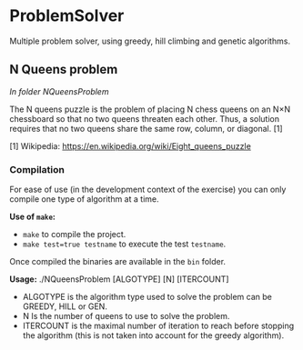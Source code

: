 # ProblemSolver

Multiple problem solver, using greedy, hill climbing and genetic algorithms.



## N Queens problem

*In folder NQueensProblem*

The N queens puzzle is the problem of placing N chess queens on an N×N chessboard so that no two queens threaten each other. Thus, a solution requires that no two queens share the same row, column, or diagonal. [1]

[1] Wikipedia: https://en.wikipedia.org/wiki/Eight_queens_puzzle


### Compilation

For ease of use (in the development context of the exercise) you can only
compile one type of algorithm at a time.

**Use of `make`:**
* `make` to compile the project.
* `make test=true testname` to execute the test `testname`.

Once compiled the binaries are available in the `bin` folder.

 **Usage:**
 ./NQueensProblem [ALGOTYPE] [N] [ITERCOUNT]
 * ALGOTYPE is the algorithm type used to solve the problem can be GREEDY, HILL or GEN.
 * N Is the number of queens to use to solve the problem.
 * ITERCOUNT is the maximal number of iteration to reach before stopping the algorithm (this is not taken into account for the greedy algorithm).


